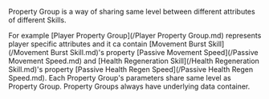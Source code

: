 Property Group is a way of sharing same level between different attributes of different Skills.

For example [Player Property Group](/Player Property Group.md) represents player specific attributes and it ca contain [Movement Burst Skill](/Movement Burst Skill.md)'s property [Passive Movement Speed](/Passive Movement Speed.md) and [Health Regeneration Skill](/Health Regeneration Skill.md)'s property [Passive Health Regen Speed](/Passive Health Regen Speed.md).  Each Property Group's parameters share same level as Property Group. Property Groups always have underlying data container.